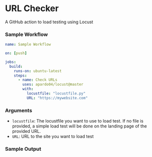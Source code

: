 # URL Checker
A GitHub action to load testing using Locust

### Sample Workflow
```yml
name: Sample Workflow

on: [push]

jobs:
  build:
    runs-on: ubuntu-latest
    steps:
      - name: Check URLs
        uses: apardo04/locust@master
        with:
          locustfile: "locustfile.py"
          URL: "https://mywebsite.com"
```

### Arguments
 - `locustfile`: The locustfile you want to use to load test. If no file is provided, a simple load test will be done on the landing page of the provided URL.
 - `URL`: URL to the site you want to load test

### Sample Output
